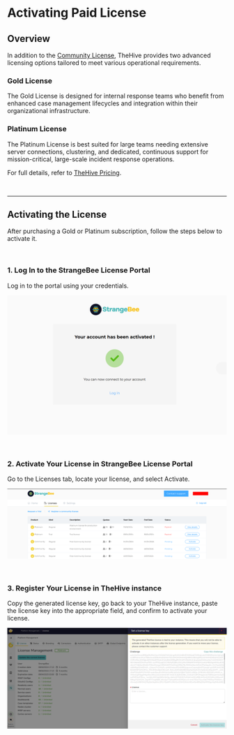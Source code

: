 # Activating Paid License

## Overview

In addition to the [Community License](./request-community-license.md), TheHive provides two advanced licensing options tailored to meet various operational requirements.

### Gold License
The Gold License is designed for internal response teams who benefit from enhanced case management lifecycles and integration within their organizational infrastructure.

### Platinum License
The Platinum License is best suited for large teams needing extensive server connections, clustering, and dedicated, continuous support for mission-critical, large-scale incident response operations.

For full details, refer to [TheHive Pricing](https://strangebee.com/thehive-pricing-on-prem/).

&nbsp;

---

## Activating the License

After purchasing a Gold or Platinum subscription, follow the steps below to activate it.

&nbsp;

### 1. Log In to the StrangeBee License Portal

Log in to the portal using your credentials.

![](../images/installation/license6.png)

&nbsp;

### 2. Activate Your License in StrangeBee License Portal

Go to the Licenses tab, locate your license, and select Activate.

![](../images/installation/paid-license-1.png)

&nbsp;

### 3. Register Your License in TheHive instance

Copy the generated license key, go back to your TheHive instance, paste the license key into the appropriate field, and confirm to activate your license.

![](../images/installation/license4.png)

&nbsp;
